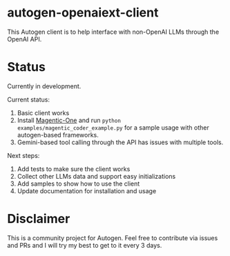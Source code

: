 # autogen-openaiext-client

This Autogen client is to help interface with non-OpenAI LLMs through the OpenAI API.

# Status

Currently in development.

Current status:

1. Basic client works
2. Install [Magentic-One](https://github.com/microsoft/autogen/tree/main/python/packages/autogen-magentic-one) and run `python examples/magentic_coder_example.py` for a sample usage with other autogen-based frameworks.
3. Gemini-based tool calling through the API has issues with multiple tools.

Next steps:

1. Add tests to make sure the client works
2. Collect other LLMs data and support easy initializations
3. Add samples to show how to use the client
4. Update documentation for installation and usage

# Disclaimer

This is a community project for Autogen. Feel free to contribute via issues and PRs and I will try my best to get to it every 3 days.

